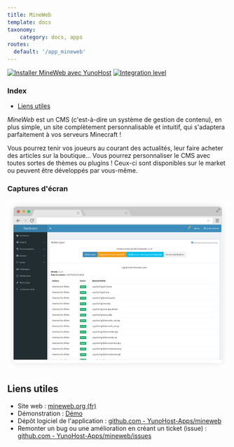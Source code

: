 ```yaml
---
title: MineWeb
template: docs
taxonomy:
    category: docs, apps
routes:
  default: '/app_mineweb'
---
```


[![Installer MineWeb avec YunoHost](https://install-app.yunohost.org/install-with-yunohost.svg)](https://install-app.yunohost.org/?app=mineweb) [![Integration level](https://dash.yunohost.org/integration/mineweb.svg)](https://dash.yunohost.org/appci/app/mineweb)

### Index

- [Liens utiles](#liens-utiles)

*MineWeb* est un CMS (c'est-à-dire un système de gestion de contenu), en plus simple, un site complètement personnalisable et intuitif, qui s'adaptera parfaitement à vos serveurs Minecraft !

Vous pourrez tenir vos joueurs au courant des actualités, leur faire acheter des articles sur la boutique... Vous pourrez personnaliser le CMS avec toutes sortes de thèmes ou plugins ! Ceux-ci sont disponibles sur le market ou peuvent être développés par vous-même.

### Captures d'écran

![Capture d'écran de MineWeb](https://github.com/YunoHost-Apps/mineweb_ynh/blob/master/doc/screenshots/features1_mb.png)

## Liens utiles

+ Site web : [mineweb.org (fr)](https://mineweb.org)
+ Démonstration : [Démo](https://demo.mineweb.eu/login)
+ Dépôt logiciel de l'application : [github.com - YunoHost-Apps/mineweb](https://github.com/YunoHost-Apps/mineweb_ynh)
+ Remonter un bug ou une amélioration en créant un ticket (issue) : [github.com - YunoHost-Apps/mineweb/issues](https://github.com/YunoHost-Apps/mineweb_ynh/issues)
